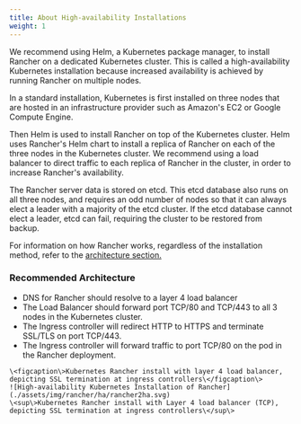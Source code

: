 ```yaml
---
title: About High-availability Installations
weight: 1
---
```


We recommend using Helm, a Kubernetes package manager, to install Rancher on a dedicated Kubernetes cluster. This is called a high-availability Kubernetes installation because increased availability is achieved by running Rancher on multiple nodes.

In a standard installation, Kubernetes is first installed on three nodes that are hosted in an infrastructure provider such as Amazon's EC2 or Google Compute Engine.

Then Helm is used to install Rancher on top of the Kubernetes cluster. Helm uses Rancher's Helm chart to install a replica of Rancher on each of the three nodes in the Kubernetes cluster. We recommend using a load balancer to direct traffic to each replica of Rancher in the cluster, in order to increase Rancher's availability.

The Rancher server data is stored on etcd. This etcd database also runs on all three nodes, and requires an odd number of nodes so that it can always elect a leader with a majority of the etcd cluster. If the etcd database cannot elect a leader, etcd can fail, requiring the cluster to be restored from backup.

For information on how Rancher works, regardless of the installation method, refer to the [architecture section.](https://rancher.com/docs/rancher/v2.6/en/overview/architecture)

### Recommended Architecture

- DNS for Rancher should resolve to a layer 4 load balancer
- The Load Balancer should forward port TCP/80 and TCP/443 to all 3 nodes in the Kubernetes cluster.
- The Ingress controller will redirect HTTP to HTTPS and terminate SSL/TLS on port TCP/443.
- The Ingress controller will forward traffic to port TCP/80 on the pod in the Rancher deployment.
```img
\<figcaption\>Kubernetes Rancher install with layer 4 load balancer, depicting SSL termination at ingress controllers\</figcaption\>
![High-availability Kubernetes Installation of Rancher](./assets/img/rancher/ha/rancher2ha.svg)
\<sup\>Kubernetes Rancher install with Layer 4 load balancer (TCP), depicting SSL termination at ingress controllers\</sup\>
```
